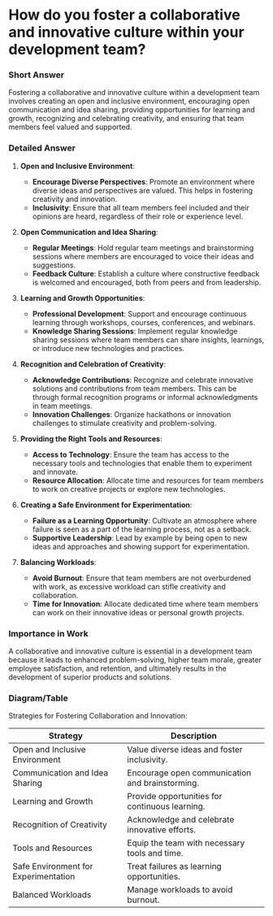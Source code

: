 # How do you foster a collaborative and innovative culture within your development team?

### Short Answer
Fostering a collaborative and innovative culture within a development team involves creating an open and inclusive environment, encouraging open communication and idea sharing, providing opportunities for learning and growth, recognizing and celebrating creativity, and ensuring that team members feel valued and supported.

### Detailed Answer
1. **Open and Inclusive Environment**:
    - **Encourage Diverse Perspectives**: Promote an environment where diverse ideas and perspectives are valued. This helps in fostering creativity and innovation.
    - **Inclusivity**: Ensure that all team members feel included and their opinions are heard, regardless of their role or experience level.

2. **Open Communication and Idea Sharing**:
    - **Regular Meetings**: Hold regular team meetings and brainstorming sessions where members are encouraged to voice their ideas and suggestions.
    - **Feedback Culture**: Establish a culture where constructive feedback is welcomed and encouraged, both from peers and from leadership.

3. **Learning and Growth Opportunities**:
    - **Professional Development**: Support and encourage continuous learning through workshops, courses, conferences, and webinars.
    - **Knowledge Sharing Sessions**: Implement regular knowledge sharing sessions where team members can share insights, learnings, or introduce new technologies and practices.

4. **Recognition and Celebration of Creativity**:
    - **Acknowledge Contributions**: Recognize and celebrate innovative solutions and contributions from team members. This can be through formal recognition programs or informal acknowledgments in team meetings.
    - **Innovation Challenges**: Organize hackathons or innovation challenges to stimulate creativity and problem-solving.

5. **Providing the Right Tools and Resources**:
    - **Access to Technology**: Ensure the team has access to the necessary tools and technologies that enable them to experiment and innovate.
    - **Resource Allocation**: Allocate time and resources for team members to work on creative projects or explore new technologies.

6. **Creating a Safe Environment for Experimentation**:
    - **Failure as a Learning Opportunity**: Cultivate an atmosphere where failure is seen as a part of the learning process, not as a setback.
    - **Supportive Leadership**: Lead by example by being open to new ideas and approaches and showing support for experimentation.

7. **Balancing Workloads**:
    - **Avoid Burnout**: Ensure that team members are not overburdened with work, as excessive workload can stifle creativity and collaboration.
    - **Time for Innovation**: Allocate dedicated time where team members can work on their innovative ideas or personal growth projects.

### Importance in Work
A collaborative and innovative culture is essential in a development team because it leads to enhanced problem-solving, higher team morale, greater employee satisfaction, and retention, and ultimately results in the development of superior products and solutions.

### Diagram/Table
Strategies for Fostering Collaboration and Innovation:

| Strategy                      | Description                                   |
|-------------------------------|-----------------------------------------------|
| Open and Inclusive Environment| Value diverse ideas and foster inclusivity.   |
| Communication and Idea Sharing| Encourage open communication and brainstorming. |
| Learning and Growth           | Provide opportunities for continuous learning. |
| Recognition of Creativity     | Acknowledge and celebrate innovative efforts. |
| Tools and Resources           | Equip the team with necessary tools and time. |
| Safe Environment for Experimentation | Treat failures as learning opportunities.  |
| Balanced Workloads            | Manage workloads to avoid burnout.             |
